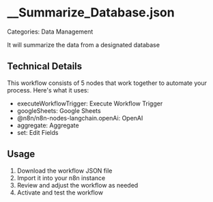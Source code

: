 # __Summarize_Database.json

Categories: Data Management

It will summarize the data from a designated database

## Technical Details

This workflow consists of 5 nodes that work together to automate your process. Here's what it uses:

- executeWorkflowTrigger: Execute Workflow Trigger
- googleSheets: Google Sheets
- @n8n/n8n-nodes-langchain.openAi: OpenAI
- aggregate: Aggregate
- set: Edit Fields

## Usage

1. Download the workflow JSON file
2. Import it into your n8n instance
3. Review and adjust the workflow as needed
4. Activate and test the workflow

